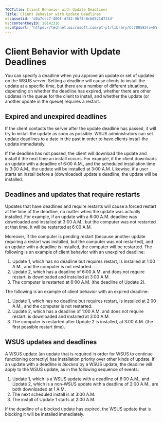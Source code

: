 ```yaml
---
TOCTitle: Client Behavior with Update Deadlines
Title: Client Behavior with Update Deadlines
ms:assetid: 'd0a7ccc7-400f-4f82-9bf4-8cb6521d724d'
ms:contentKeyID: 18142316
ms:mtpsurl: 'https://technet.microsoft.com/pt-pt/library/Cc708585(v=WS.10)'
---
```


Client Behavior with Update Deadlines
=====================================

You can specify a deadline when you approve an update or set of updates on the WSUS server. Setting a deadline will cause clients to install the update at a specific time, but there are a number of different situations, depending on whether the deadline has expired, whether there are other updates in the queue for the client to install, and whether the update (or another update in the queue) requires a restart.

Expired and unexpired deadlines
-------------------------------

If the client contacts the server after the update deadline has passed, it will try to install the update as soon as possible. WSUS administrators can set update deadlines to a date in the past in order to have clients install the update immediately.

If the deadline has not passed, the client will download the update and install it the next time an install occurs. For example, if the client downloads an update with a deadline of 6:00 A.M., and the scheduled installation time is 3:00 A.M., the update will be installed at 3:00 A.M. Likewise, if a user starts an install before a (downloaded) update's deadline, the update will be installed.

Deadlines and updates that require restarts
-------------------------------------------

Updates that have deadlines and require restarts will cause a forced restart at the time of the deadline, no matter when the update was actually installed. For example, if an update with a 6:00 A.M. deadline was downloaded and installed at 3:00 A.M., but the computer was not restarted at that time, it will be restarted at 6:00 A.M.

Moreover, if the computer is pending restart (because another update requiring a restart was installed, but the computer was not restarted), and an update with a deadline is installed, the computer will be restarted. The following is an example of client behavior with an unexpired deadline:

1.  Update 1, which has no deadline but requires restart, is installed at 1:00 A.M., and the computer is not restarted.
2.  Update 2, which has a deadline of 6:00 A.M. and does not require restart, is downloaded and installed at 3:00 A.M.
3.  The computer is restarted at 6:00 A.M. (the deadline of Update 2).

The following is an example of client behavior with an expired deadline:

1.  Update 1, which has no deadline but requires restart, is installed at 2:00 A.M., and the computer is not restarted.
2.  Update 2, which has a deadline of 1:00 A.M. and does not require restart, is downloaded and installed at 3:00 A.M.
3.  The computer is restarted after Update 2 is installed, at 3:00 A.M. (the first possible restart time).

WSUS updates and deadlines
--------------------------

A WSUS update (an update that is required in order for WSUS to continue functioning correctly) has installation priority over other kinds of update. If an update with a deadline is *blocked* by a WSUS update, the deadline will apply to the WSUS update, as in the following sequence of events:

1.  Update 1, which is a WSUS update with a deadline of 6:00 A.M., and Update 2, which is a non-WSUS update with a deadline of 2:00 A.M., are both downloaded at 1 A.M.
2.  The next scheduled install is at 3:00 A.M.
3.  The install of Update 1 starts at 2:00 A.M.

If the deadline of a blocked update has expired, the WSUS update that is blocking it will be installed immediately.
